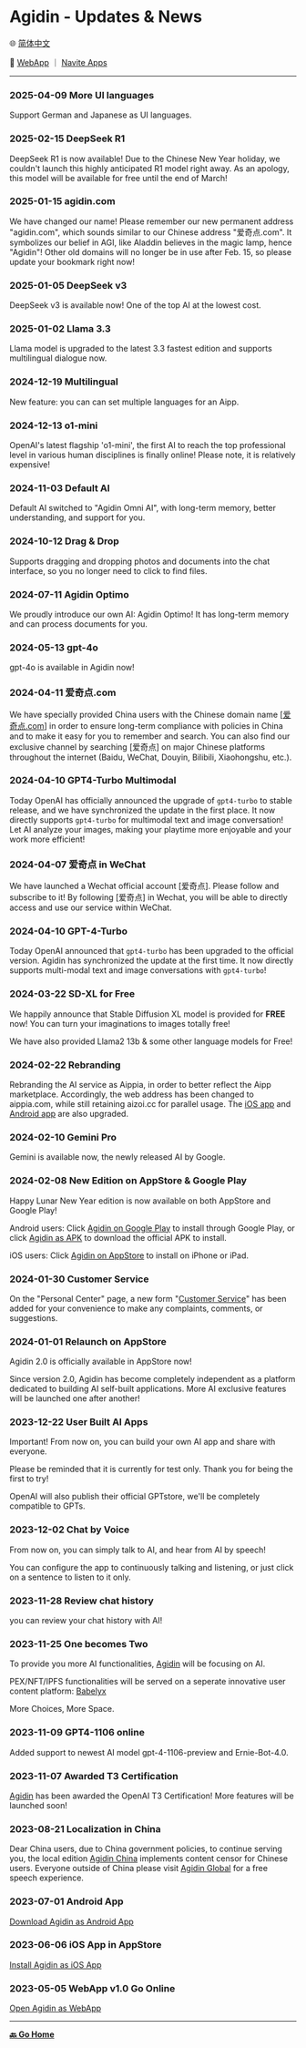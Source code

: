 # Agidin - Updates & News

🌐 [简体中文](./_zhcn.md)

<!-- 🌎 to be added -->

🚀 [WebApp](https://u.agidin.com) ｜ [Navite Apps](https://links.agidin.com)

---

### 2025-04-09 More UI languages

Support German and Japanese as UI languages.

### 2025-02-15 DeepSeek R1

DeepSeek R1 is now available! Due to the Chinese New Year holiday, we couldn\'t launch this highly anticipated R1 model right away. As an apology, this model will be available for free until the end of March!

### 2025-01-15 agidin.com

We have changed our name! Please remember our new permanent address "agidin.com", which sounds similar to our Chinese address "爱奇点.com". It symbolizes our belief in AGI, like Aladdin believes in the magic lamp, hence "Agidin"! Other old domains will no longer be in use after Feb. 15, so please update your bookmark right now!

### 2025-01-05 DeepSeek v3

DeepSeek v3 is available now! One of the top AI at the lowest cost.

### 2025-01-02 Llama 3.3

Llama model is upgraded to the latest 3.3 fastest edition and supports multilingual dialogue now.

### 2024-12-19 Multilingual

New feature: you can can set multiple languages for an Aipp.

### 2024-12-13 o1-mini

OpenAI's latest flagship 'o1-mini', the first AI to reach the top professional level in various human disciplines is finally online! Please note, it is relatively expensive!

### 2024-11-03 Default AI

Default AI switched to "Agidin Omni AI", with long-term memory, better understanding, and support for you.

### 2024-10-12 Drag & Drop

Supports dragging and dropping photos and documents into the chat interface, so you no longer need to click to find files.

### 2024-07-11 Agidin Optimo

We proudly introduce our own AI: Agidin Optimo! It has long-term memory and can process documents for you.

### 2024-05-13 gpt-4o

gpt-4o is available in Agidin now!

### 2024-04-11 爱奇点.com

We have specially provided China users with the Chinese domain name [[爱奇点.com](https://u.爱奇点.com)] in order to ensure long-term compliance with policies in China and to make it easy for you to remember and search. You can also find our exclusive channel by searching [爱奇点] on major Chinese platforms throughout the internet (Baidu, WeChat, Douyin, Bilibili, Xiaohongshu, etc.).

### 2024-04-10 GPT4-Turbo Multimodal

Today OpenAI has officially announced the upgrade of `gpt4-turbo` to stable release, and we have synchronized the update in the first place. It now directly supports `gpt4-turbo` for multimodal text and image conversation! Let AI analyze your images, making your playtime more enjoyable and your work more efficient!

### 2024-04-07 爱奇点 in WeChat

We have launched a Wechat official account [爱奇点]. Please follow and subscribe to it! By following [爱奇点] in Wechat, you will be able to directly access and use our service within WeChat.

### 2024-04-10 GPT-4-Turbo

Today OpenAI announced that `gpt4-turbo` has been upgraded to the official version. Agidin has synchronized the update at the first time. It now directly supports multi-modal text and image conversations with `gpt4-turbo`!

### 2024-03-22 SD-XL for Free

We happily announce that Stable Diffusion XL model is provided for **FREE** now! You can turn your imaginations to images totally free!

We have also provided Llama2 13b & some other language models for Free!

### 2024-02-22 Rebranding

Rebranding the AI service as Aippia, in order to better reflect the Aipp marketplace. Accordingly, the web address has been changed to aippia.com, while still retaining aizoi.cc for parallel usage. The [iOS app](https://ios.agidin.com) and [Android app](https://apk.agidin.com) are also upgraded.

### 2024-02-10 Gemini Pro

Gemini is available now, the newly released AI by Google.

### 2024-02-08 New Edition on AppStore & Google Play

Happy Lunar New Year edition is now available on both AppStore and Google Play!

Android users: Click [Agidin on Google Play](https://gplay.agidin.com) to install through Google Play, or click [Agidin as APK](https://apk.agidin.com) to download the official APK to install.

iOS users: Click [Agidin on AppStore](https://ios.agidin.com) to install on iPhone or iPad.

### 2024-01-30 Customer Service

On the "Personal Center" page, a new form "[Customer Service](https://csr.agidin.com)" has been added for your convenience to make any complaints, comments, or suggestions.

### 2024-01-01 Relaunch on AppStore

Agidin 2.0 is officially available in AppStore now!

Since version 2.0, Agidin has become completely independent as a platform dedicated to building AI self-built applications. More AI exclusive features will be launched one after another!

### 2023-12-22 User Built AI Apps

Important! From now on, you can build your own AI app and share with everyone.

Please be reminded that it is currently for test only. Thank you for being the first to try!

OpenAI will also publish their official GPTstore, we'll be completely compatible to GPTs.

### 2023-12-02 Chat by Voice

From now on, you can simply talk to AI, and hear from AI by speech!

You can configure the app to continuously talking and listening, or just click on a sentence to listen to it only.

### 2023-11-28 Review chat history

you can review your chat history with AI!

### 2023-11-25 One becomes Two

To provide you more AI functionalities, [Agidin](https://agidin.com) will be focusing on AI.

PEX/NFT/IPFS functionalities will be served on a seperate innovative user content platform: [Babelyx](https://babelyx.com)

More Choices, More Space.

### 2023-11-09 GPT4-1106 online

Added support to newest AI model gpt-4-1106-preview and Ernie-Bot-4.0.

### 2023-11-07 Awarded T3 Certification

[Agidin](https://agidin.com) has been awarded the OpenAI T3 Certification! More features will be launched soon!

### 2023-08-21 Localization in China

Dear China users, due to China government policies, to continue serving you, the local edition [Agidin China](https://u.cn.agidin.com) implements content censor for Chinese users. Everyone outside of China please visit [Agidin Global](https://u.earth.agidin.com) for a free speech experience.

### 2023-07-01 Android App

[Download Agidin as Android App](https://apk.agidin.com)

### 2023-06-06 iOS App in AppStore

[Install Agidin as iOS App](https://ios.agidin.com)

### 2023-05-05 WebApp v1.0 Go Online

[Open Agidin as WebApp](https://u.agidin.com)

---

[**🔙️ Go Home**](../_enus.md)
